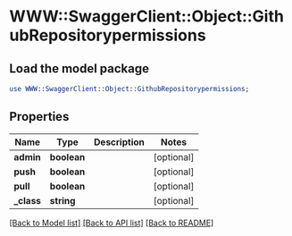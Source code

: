 # WWW::SwaggerClient::Object::GithubRepositorypermissions

## Load the model package
```perl
use WWW::SwaggerClient::Object::GithubRepositorypermissions;
```

## Properties
Name | Type | Description | Notes
------------ | ------------- | ------------- | -------------
**admin** | **boolean** |  | [optional] 
**push** | **boolean** |  | [optional] 
**pull** | **boolean** |  | [optional] 
**_class** | **string** |  | [optional] 

[[Back to Model list]](../README.md#documentation-for-models) [[Back to API list]](../README.md#documentation-for-api-endpoints) [[Back to README]](../README.md)


